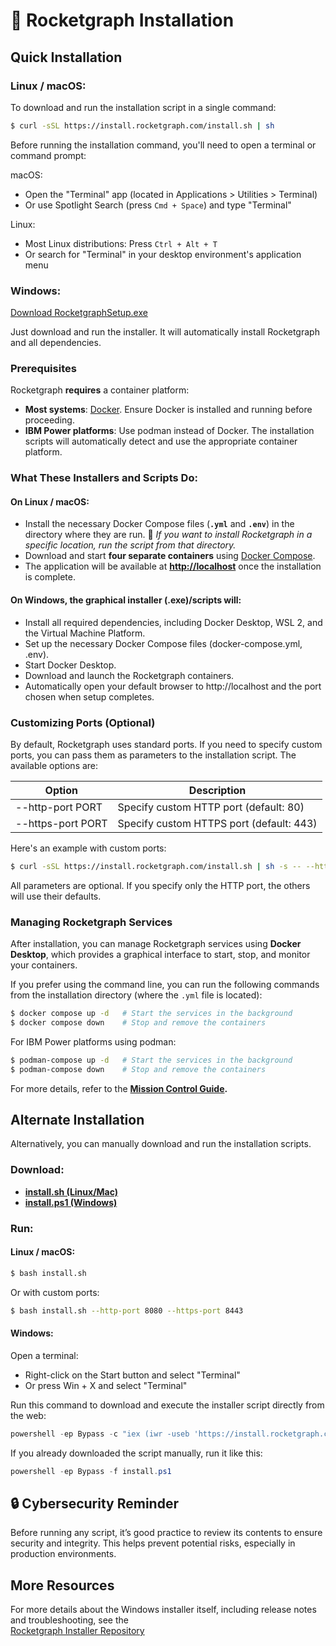 # 🚀 Rocketgraph Installation

## Quick Installation

### Linux / macOS:

To download and run the installation script in a single command:

```bash
$ curl -sSL https://install.rocketgraph.com/install.sh | sh
```

Before running the installation command, you'll need to open a terminal or command prompt:

macOS:

 - Open the "Terminal" app (located in Applications > Utilities > Terminal)
 - Or use Spotlight Search (press `Cmd + Space`) and type "Terminal"

Linux:

 - Most Linux distributions: Press `Ctrl + Alt + T`
 - Or search for "Terminal" in your desktop environment's application menu

### Windows:

[Download RocketgraphSetup.exe](https://github.com/Rocketgraphai/rocketgraph-setup/releases/latest/download/RocketgraphSetup.exe)

Just download and run the installer. It will automatically install Rocketgraph and all dependencies.

### Prerequisites

Rocketgraph **requires** a container platform:

 - **Most systems**: [Docker](https://www.docker.com/products/docker-desktop). Ensure Docker is installed and running before proceeding.
 - **IBM Power platforms**: Use podman instead of Docker. The installation scripts will automatically detect and use the appropriate container platform.

### What These Installers and Scripts Do:

#### On Linux / macOS:

- Install the necessary Docker Compose files (**`.yml`** and **`.env`**) in the directory where they are run.
  📌 *If you want to install Rocketgraph in a specific location, run the script from that directory.*
- Download and start **four separate containers** using [Docker Compose](https://docs.docker.com/compose).
- The application will be available at **[http://localhost](http://localhost)** once the installation is complete.

#### On Windows, the graphical installer (.exe)/scripts will:

- Install all required dependencies, including Docker Desktop, WSL 2, and the Virtual Machine Platform.
- Set up the necessary Docker Compose files (docker-compose.yml, .env).
- Start Docker Desktop.
- Download and launch the Rocketgraph containers.
- Automatically open your default browser to http://localhost and the port chosen when setup completes.

### Customizing Ports (Optional)

By default, Rocketgraph uses standard ports.
If you need to specify custom ports, you can pass them as parameters to the installation script.  The available options are:

| Option            | Description                              |
|-------------------|------------------------------------------|
| --http-port PORT  | Specify custom HTTP port (default: 80)   |
| --https-port PORT | Specify custom HTTPS port (default: 443) |

Here's an example with custom ports:
```bash
$ curl -sSL https://install.rocketgraph.com/install.sh | sh -s -- --http-port 8080 --https-port 8443
```

All parameters are optional. If you specify only the HTTP port, the others will use their defaults.


### Managing Rocketgraph Services

After installation, you can manage Rocketgraph services using **Docker Desktop**, which provides a graphical interface to start, stop, and monitor your containers.

If you prefer using the command line, you can run the following commands from the installation directory (where the `.yml` file is located):

```bash
$ docker compose up -d   # Start the services in the background
$ docker compose down    # Stop and remove the containers
```

For IBM Power platforms using podman:

```bash
$ podman-compose up -d   # Start the services in the background
$ podman-compose down    # Stop and remove the containers
```


For more details, refer to the **[Mission Control Guide](https://github.com/Rocketgraphai/rocketgraph/blob/main/README.md).**

## Alternate Installation

Alternatively, you can manually download and run the installation scripts.

### Download:
- **[install.sh (Linux/Mac)](install.sh)**
- **[install.ps1 (Windows)](install.ps1)**

### Run:
#### Linux / macOS:
```bash
$ bash install.sh
```

Or with custom ports:

```bash
$ bash install.sh --http-port 8080 --https-port 8443
```

#### Windows:

Open a terminal:

 - Right-click on the Start button and select "Terminal"
 - Or press Win + X and select "Terminal"

Run this command to download and execute the installer script directly from the web:

```powershell
powershell -ep Bypass -c "iex (iwr -useb 'https://install.rocketgraph.com/install.ps1')"
```

If you already downloaded the script manually, run it like this:

```powershell
powershell -ep Bypass -f install.ps1
```

## 🔒 Cybersecurity Reminder

Before running any script, it’s good practice to review its contents to ensure security and integrity. This helps prevent potential risks, especially in production environments.

## More Resources

For more details about the Windows installer itself, including release notes and troubleshooting, see the  
[Rocketgraph Installer Repository](https://github.com/Rocketgraphai/rocketgraph-setup)
